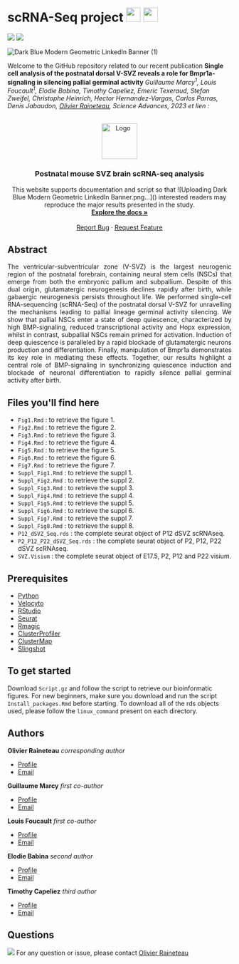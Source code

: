 # scRNA-Seq project <img height="32" width="32" src="https://cdn.simpleicons.org/rstudio/gray" />  <img height="32" width="32" src="https://cdn.simpleicons.org/python/gray" />

<img src="https://img.shields.io/badge/R-276DC3?style=for-the-badge&logo=r&logoColor=white">  <img src ="https://img.shields.io/badge/Python-14354C?style=for-the-badge&logo=python&logoColor=white">
 
![Dark Blue Modern Geometric LinkedIn Banner (1)](https://user-images.githubusercontent.com/92512533/224772581-e54e5c69-0833-462b-9946-93b538dab8eb.png)

 
<p align="justify">

Welcome to the GitHub repository related to our recent publication **Single cell analysis of the postnatal dorsal V-SVZ reveals a role for Bmpr1a-signaling in silencing pallial germinal activity** _Guillaume Marcy<sup>1</sup>, Louis Foucault<sup>1</sup>, Elodie Babina, Timothy Capeliez, Emeric Texeraud, Stefan Zweifel, Christophe Heinrich, Hector Hernandez-Vargas, Carlos Parras, Denis Jabaudon, <ins> Olivier Raineteau</ins>, Science Advances, 2023 et lien :_ 

 </p>

<!-- PROJECT LOGO -->
<br />
<div align="center">
  <a href="https://github.com/OlivierRaineteauSBRI/scRNASeq">
    <img src="https://raw.githubusercontent.com/othneildrew/Best-README-Template/master/images/logo.png" alt="Logo" width="80" height="80">
  </a>

<h3 align="center">Postnatal mouse SVZ brain scRNA-seq analysis</h3>

  <p align="center">
    This website supports documentation and script so that ![Uploading Dark Blue Modern Geometric LinkedIn Banner.png…]()
interested readers may reproduce the major results presented in the study.
    <br />
    <a href="https://github.com/OlivierRaineteauSBRI/scRNASeq"><strong>Explore the docs »</strong></a>
    <br />
    <br />
    <a href="https://github.com/OlivierRaineteauSBRI/scRNASeq/issues">Report Bug</a>
    ·
    <a href="https://github.com/OlivierRaineteauSBRI/scRNASeq/issues">Request Feature</a>
  </p>
</div>

## Abstract

<p align="justify">
The ventricular-subventricular zone (V-SVZ) is the largest neurogenic region of the postnatal forebrain, containing neural stem cells (NSCs) that emerge from both the embryonic pallium and subpallium. Despite of this dual origin, glutamatergic neurogenesis declines rapidly after birth, while gabaergic neurogenesis persists throughout life. We performed single-cell RNA-sequencing (scRNA-Seq) of the postnatal dorsal V-SVZ for unravelling the mechanisms leading to pallial lineage germinal activity silencing. We show that pallial NSCs enter a state of deep quiescence, characterized by high BMP-signaling, reduced transcriptional activity and Hopx expression, whilst in contrast, subpallial NSCs remain primed for activation. Induction of deep quiescence is paralleled by a rapid blockade of glutamatergic neurons production and differentiation. Finally, manipulation of Bmpr1a demonstrates its key role in mediating these effects. Together, our results highlight a central role of BMP-signaling in synchronizing quiescence induction and blockade of neuronal differentiation to rapidly silence pallial germinal activity after birth.
 </p>

## Files you'll find here 

- ``Fig1.Rmd`` : to retrieve the figure 1.
- ``Fig2.Rmd`` : to retrieve the figure 2. 
- ``Fig3.Rmd`` : to retrieve the figure 3. 
- ``Fig4.Rmd`` : to retrieve the figure 4.
- ``Fig5.Rmd`` : to retrieve the figure 5.
- ``Fig6.Rmd`` : to retrieve the figure 6.
- ``Fig7.Rmd`` : to retrieve the figure 7.
- ``Suppl_Fig1.Rmd`` : to retrieve the suppl 1.
- ``Suppl_Fig2.Rmd`` : to retrieve the suppl 2.
- ``Suppl_Fig3.Rmd`` : to retrieve the suppl 3.
- ``Suppl_Fig4.Rmd`` : to retrieve the suppl 4.
- ``Suppl_Fig5.Rmd`` : to retrieve the suppl 5.
- ``Suppl_Fig6.Rmd`` : to retrieve the suppl 6.
- ``Suppl_Fig7.Rmd`` : to retrieve the suppl 7.
- ``Suppl_Fig8.Rmd`` : to retrieve the suppl 8.
- ``P12_dSVZ_Seq.rds`` : the complete seurat object of P12 dSVZ scRNAseq.
- ``P2_P12_P22_dSVZ_Seq.rds`` : the complete seurat object of P2, P12, P22 dSVZ scRNAseq.
- ``SVZ.Visium`` : the complete seurat object of E17.5, P2, P12 and P22 visium.

## Prerequisites 

* [Python](https://www.python.org)
* [Velocyto](http://velocyto.org/)
* [RStudio](https://www.rstudio.com)
* [Seurat](https://satijalab.org/seurat/index.html)
* [Rmagic](https://github.com/cran/Rmagic)
* [ClusterProfiler](https://guangchuangyu.github.io/software/clusterProfiler/)
* [ClusterMap](https://xgaoo.github.io/ClusterMap/ClusterMap.html)
* [Slingshot](https://github.com/kstreet13/slingshot)


## To get started

Download ``Script.gz`` and follow the script to retrieve our bioinformatic figures. For new beginners, make sure you download and run the script ``Install_packages.Rmd`` before starting. To download all of the rds objects used, please follow the ``linux_command`` present on each directory.

## Authors

**Olivier Raineteau**  _corresponding author_
- [Profile](https://github.com/OlivierRaineteauSBRI "Olivier Raineteau")
- [Email](mailto:olivier.raineteau@inserm.fr?subject=Hi% "Hi!")

**Guillaume Marcy** _first co-author_
- [Profile](https://github.com/GuillaumeMarcy "Guillaume Marcy")
- [Email](mailto:guillaume.marcy@univ-lyon1.fr?subject=Hi% "Hi!")

**Louis Foucault** _first co-author_
- [Profile](https://github.com/LouisFoucault "Louis Foucault") 
- [Email](mailto:louis.foucault@inserm.fr?subject=Hi% "Hi!")

**Elodie Babina** _second author_
- [Profile](https://github.com/ElodieBabina "Elodie Babina") 
- [Email](mailto:elodie.babina@inserm.fr?subject=Hi% "Hi!")

**Timothy Capeliez** _third author_
- [Profile](https://github.com/TimothyCapeliez "Timothy Capeliez") 
- [Email](mailto:timothy.capeliez@inserm.fr?subject=Hi% "Hi!")


## Questions
<img src="https://img.shields.io/badge/Ask%20me-anything-1abc9c.svg">
For any question or issue, please contact <a href="mailto:olivier.raineteau@inserm.fr?"> Olivier Raineteau

